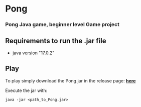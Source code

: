 # Pong
### Pong Java game, beginner level Game project

## Requirements to run the .jar file
- java version "17.0.2"

## Play
To play simply download the Pong.jar in the release page: [**here**](https://github.com/marcoigorr/Pong/releases/tag/v0.1)

Execute the jar with:

    java -jar <path_to_Pong.jar>
